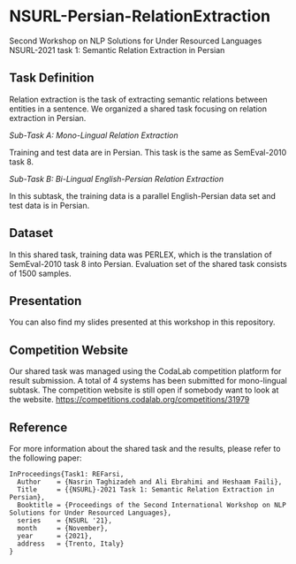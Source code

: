 # NSURL-Persian-RelationExtraction
Second Workshop on NLP Solutions for Under Resourced Languages
NSURL-2021 task 1: Semantic Relation Extraction in Persian

## Task Definition
Relation extraction is the task of extracting semantic relations between entities in a sentence. We organized a shared task focusing on relation extraction in Persian.

*Sub-Task A: Mono-Lingual Relation Extraction*

Training and test data are in Persian. This task is the same as SemEval-2010 task 8. 

*Sub-Task B: Bi-Lingual English-Persian Relation Extraction*

In this subtask, the training data is a parallel English-Persian data set and test data is in Persian.



## Dataset
In this shared task, training data was PERLEX, which is the translation of SemEval-2010 task 8 into Persian. 
Evaluation set of the shared task consists of 1500 samples.

## Presentation
You can also find my slides presented at this workshop in this repository.

## Competition Website
Our shared task was managed using the CodaLab competition platform for result submission. A total of 4 systems has been submitted for mono-lingual subtask.
The competition website is still open if somebody want to look at the website.
https://competitions.codalab.org/competitions/31979


## Reference
For more information about the shared task and the results, please refer to the following paper:
```
InProceedings{Task1: REFarsi,
  Author    = {Nasrin Taghizadeh and Ali Ebrahimi and Heshaam Faili},
  Title     = {{NSURL}-2021 Task 1: Semantic Relation Extraction in Persian},
  Booktitle = {Proceedings of the Second International Workshop on NLP Solutions for Under Resourced Languages},
  series    = {NSURL '21},
  month     = {November},
  year      = {2021},
  address   = {Trento, Italy}
}
```
